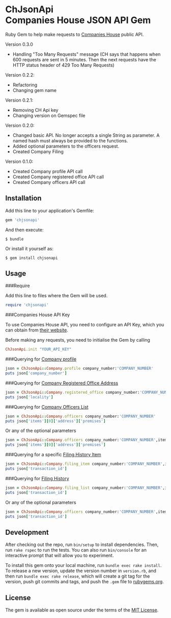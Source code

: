 # ChJsonApi <br> Companies House JSON API Gem

Ruby Gem to help make requests to <a href="https://developer.companieshouse.gov.uk/api/docs/" title="Companies House">Companies House</a> public API.

Version 0.3.0
 - Handling "Too Many Requests" message (CH says that happens when 600 requests are sent in 5 minutes. Then the next requests have the HTTP status header of 429 Too Many Requests)

Version 0.2.2:
 - Refactoring
 - Changing gem name

Version 0.2.1:
 - Removing CH Api key
 - Changing version on Gemspec file

Version 0.2.0:
 - Changed basic API. No longer accepts a single String as parameter. A named hash must always be provided to the functions.
 - Added optional parameters to the officers request.
 - Created Company Filing
 

Version 0.1.0:
 - Created Company profile API call
 - Created Company registered office API call
 - Created Company officers API call


## Installation

Add this line to your application's Gemfile:

```ruby
gem 'chjsonapi'
```

And then execute:

    $ bundle

Or install it yourself as:

    $ gem install chjsonapi

## Usage

###Require

Add this line to files where the Gem will be used.

```ruby
require 'chjsonapi'
```

###Companies House API Key

To use Companies House API, you need to configure an API Key, which you can obtain from <a target="_blank" href="https://developer.companieshouse.gov.uk/api/docs/index/gettingStarted/apikey_authorisation.html" title="Companies House Authentication API key"> their website</a>.

Before making any requests, you need to initialise the Gem by calling

```ruby
ChJsonApi.init "YOUR_API_KEY"
```

###Querying for <a target="_blank" href="https://developer.companieshouse.gov.uk/api/docs/company/company_number/readCompanyProfile.html" title="Company Profile">Company profile</a>

```ruby
json = ChJsonApi::Company.profile company_number:'COMPANY_NUMBER'
puts json['company_number']
```

###Querying for <a target="_blank" href="https://developer.companieshouse.gov.uk/api/docs/company/company_number/registered-office-address/readRegisteredOfficeAddress.html" title="Company Registered Office Address">Company Registered Office Address</a>

```ruby
json = ChJsonApi::Company.registered_office company_number:'COMPANY_NUMBER'
puts json['locality']
```

###Querying for <a target="_blank" href="https://developer.companieshouse.gov.uk/api/docs/company/company_number/officers/officerList.html" title="Company Officers List">Company Officers List</a>

```ruby
json = ChJsonApi::Company.officers company_number:'COMPANY_NUMBER'
puts json['items'][0]['address']['premises']
```

Or any of the optional parameters

```ruby
json = ChJsonApi::Company.officers company_number:'COMPANY_NUMBER',items_per_page:X,start_index:X,order_by:'ORDER_BY'
puts json['items'][0]['address']['premises']
```


###Querying for a specific <a target="_blank" href="https://developer.companieshouse.gov.uk/api/docs/company/company_number/filing-history/transaction_id/getFilingHistoryItem.html" title="Filing History Item">Filing History Item</a>

```ruby
json = ChJsonApi::Company.filing_item company_number:'COMPANY_NUMBER',items_per_page:X,start_index:X,order_by:'ORDER_BY'
puts json['transaction_id']
```


###Querying for <a target="_blank" href="https://developer.companieshouse.gov.uk/api/docs/company/company_number/filing-history/getFilingHistoryList.html" title="Filing History List">Filing History</a>

```ruby
json = ChJsonApi::Company.filing_list company_number:'COMPANY_NUMBER',items_per_page:X,start_index:X,order_by:'ORDER_BY'
puts json['transaction_id']
```

Or any of the optional parameters

```ruby
json = ChJsonApi::Company.officers company_number:'COMPANY_NUMBER',items_per_page:X,start_index:X,category:'ORDER_BY'
puts json['transaction_id']
```

## Development

After checking out the repo, run `bin/setup` to install dependencies. Then, run `rake rspec` to run the tests. You can also run `bin/console` for an interactive prompt that will allow you to experiment.

To install this gem onto your local machine, run `bundle exec rake install`. To release a new version, update the version number in `version.rb`, and then run `bundle exec rake release`, which will create a git tag for the version, push git commits and tags, and push the `.gem` file to [rubygems.org](https://rubygems.org).


## License

The gem is available as open source under the terms of the [MIT License](http://opensource.org/licenses/MIT).

